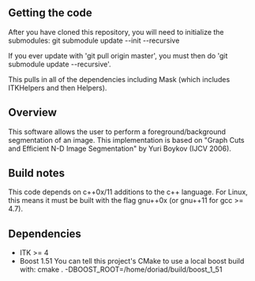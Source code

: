 Getting the code
----------------
After you have cloned this repository, you will need to initialize the submodules:
git submodule update --init --recursive

If you ever update with 'git pull origin master', you must then do 'git submodule update --recursive'.

This pulls in all of the dependencies including Mask (which includes ITKHelpers and then Helpers).

Overview
--------
This software allows the user to perform a foreground/background segmentation of an image.
This implementation is based on "Graph Cuts and Efficient N-D Image Segmentation" by Yuri Boykov (IJCV 2006).

Build notes
------------------
This code depends on c++0x/11 additions to the c++ language. For Linux, this means it must be built with the flag
gnu++0x (or gnu++11 for gcc >= 4.7).

Dependencies
------------
- ITK >= 4
- Boost 1.51 
You can tell this project's CMake to use a local boost build with: cmake . -DBOOST_ROOT=/home/doriad/build/boost_1_51
